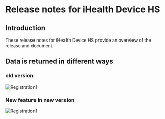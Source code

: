 # Release notes for iHealth Device HS

## Introduction

These release notes for iHealth Device HS provide an overview of the release and document.

## Data is returned in different ways

### old version

![Registration1](https://github.com/iHealthDeviceLabs/iHealthDeviceLabs-Android/blob/master/public/iHealth_device_HS_old.png?raw=true)

### New feature in new version

![Registration1](https://github.com/iHealthDeviceLabs/iHealthDeviceLabs-Android/blob/master/public/iHealth_device_HS_new.png?raw=true)

